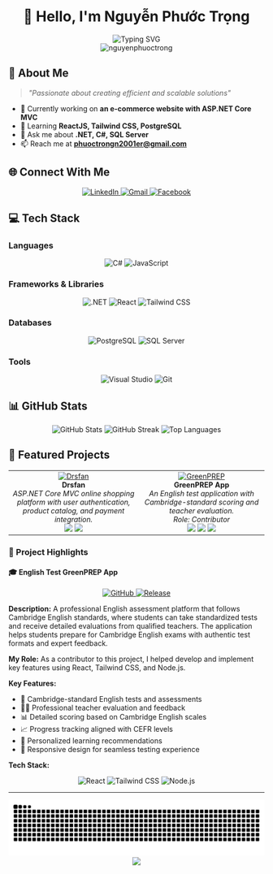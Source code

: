 # <div align="center">👋 Hello, I'm Nguyễn Phước Trọng</div>

<div align="center">
  <img src="https://readme-typing-svg.herokuapp.com?font=Fira+Code&pause=1000&color=2F80ED&center=true&vCenter=true&width=435&lines=A+.NET+Developer+from+Vietnam+%F0%9F%87%BB%F0%9F%87%B3;Always+learning+new+things" alt="Typing SVG" />
</div>

<div align="center">
  <img src="https://komarev.com/ghpvc/?username=nguyenphuoctrong&label=Profile%20views&color=0e75b6&style=flat" alt="nguyenphuoctrong" />
</div>

## 🚀 About Me

> *"Passionate about creating efficient and scalable solutions"*

- 🔭 Currently working on **an e-commerce website with ASP.NET Core MVC**
- 🌱 Learning **ReactJS, Tailwind CSS, PostgreSQL**
- 💬 Ask me about **.NET, C#, SQL Server**
- 📫 Reach me at **phuoctrongn2001er@gmail.com**

## 🌐 Connect With Me

<div align="center">
  <a href="https://www.linkedin.com/in/trongnp0706/" target="_blank">
    <img src="https://img.shields.io/badge/LinkedIn-0077B5?style=for-the-badge&logo=linkedin&logoColor=white" alt="LinkedIn"/>
  </a>
  <a href="mailto:phuoctrongn2001er@gmail.com">
    <img src="https://img.shields.io/badge/Gmail-D14836?style=for-the-badge&logo=gmail&logoColor=white" alt="Gmail"/>
  </a>
  <a href="https://www.facebook.com/phuoctrong0706/" target="_blank">
    <img src="https://img.shields.io/badge/Facebook-1877F2?style=for-the-badge&logo=facebook&logoColor=white" alt="Facebook"/>
  </a>
</div>

## 💻 Tech Stack

### Languages
<div align="center">
  <img src="https://img.shields.io/badge/c%23-%23239120.svg?style=for-the-badge&logo=c-sharp&logoColor=white" alt="C#"/>
  <img src="https://img.shields.io/badge/javascript-%23323330.svg?style=for-the-badge&logo=javascript&logoColor=%23F7DF1E" alt="JavaScript"/>
</div>

### Frameworks & Libraries
<div align="center">
  <img src="https://img.shields.io/badge/dotnet-%23512BD4.svg?style=for-the-badge&logo=dotnet&logoColor=white" alt=".NET"/>
  <img src="https://img.shields.io/badge/react-%2320232a.svg?style=for-the-badge&logo=react&logoColor=%2361DAFB" alt="React"/>
  <img src="https://img.shields.io/badge/tailwindcss-%2338B2AC.svg?style=for-the-badge&logo=tailwind-css&logoColor=white" alt="Tailwind CSS"/>
</div>

### Databases
<div align="center">
  <img src="https://img.shields.io/badge/postgresql-%23336791.svg?style=for-the-badge&logo=postgresql&logoColor=white" alt="PostgreSQL"/>
  <img src="https://img.shields.io/badge/Microsoft%20SQL%20Server-CC2927?style=for-the-badge&logo=microsoft%20sql%20server&logoColor=white" alt="SQL Server"/>
</div>

### Tools
<div align="center">
  <img src="https://img.shields.io/badge/Visual%20Studio-5C2D91.svg?style=for-the-badge&logo=visual-studio&logoColor=white" alt="Visual Studio"/>
  <img src="https://img.shields.io/badge/git-%23F05033.svg?style=for-the-badge&logo=git&logoColor=white" alt="Git"/>
</div>

## 📊 GitHub Stats

<div align="center">
  <img src="https://github-readme-stats.vercel.app/api?username=trongnp0706&show_icons=true&theme=github_dark" width="45%" alt="GitHub Stats"/>
  <img src="https://github-readme-streak-stats.herokuapp.com/?user=trongnp0706&theme=github-dark-blue" width="45%" alt="GitHub Streak"/>
  <img src="https://github-readme-stats.vercel.app/api/top-langs/?username=trongnp0706&layout=compact&theme=github_dark" width="45%" alt="Top Languages"/>
</div>

## 🎯 Featured Projects

<div align="center">

  <!-- Drsfan Project Card -->
  <table>
    <tr>
      <td align="center" width="400px">
        <a href="https://github.com/trongnp0706/Drsfan">
          <img src="https://img.shields.io/badge/Drsfan-ASP.NET%20MVC-512BD4?style=for-the-badge&logo=dotnet&logoColor=white" alt="Drsfan"/>
        </a>
        <br/>
        <b>Drsfan</b>
        <br/>
        <i>ASP.NET Core MVC online shopping platform with user authentication, product catalog, and payment integration.</i>
        <br/>
        <img src="https://img.shields.io/badge/C%23-239120?style=flat-square&logo=c-sharp&logoColor=white"/>
        <img src="https://img.shields.io/badge/.NET-512BD4?style=flat-square&logo=dotnet&logoColor=white"/>
      </td>
      <td align="center" width="400px">
        <a href="https://github.com/greenPrep-organization/greenPREP-admin-teacher">
          <img src="https://img.shields.io/badge/GreenPREP-English%20Test%20App-2ea44f?style=for-the-badge&logo=github" alt="GreenPREP"/>
        </a>
        <br/>
        <b>GreenPREP App</b>
        <br/>
        <i>An English test application with Cambridge-standard scoring and teacher evaluation.<br/>Role: Contributor</i>
        <br/>
        <img src="https://img.shields.io/badge/React-20232A?style=flat-square&logo=react&logoColor=61DAFB"/>
        <img src="https://img.shields.io/badge/Tailwind_CSS-38B2AC?style=flat-square&logo=tailwind-css&logoColor=white"/>
        <img src="https://img.shields.io/badge/Node.js-339933?style=flat-square&logo=nodedotjs&logoColor=white"/>
      </td>
    </tr>
  </table>

</div>

### 🌟 Project Highlights

#### 🎓 English Test GreenPREP App
<div align="center">
  <a href="https://github.com/greenPrep-organization" target="_blank">
    <img src="https://img.shields.io/badge/GitHub-100000?style=for-the-badge&logo=github&logoColor=white" alt="GitHub"/>
  </a>
  <a href="https://greenprep-vznp.onrender.com" target="_blank">
    <img src="https://img.shields.io/badge/Release-2ea44f?style=for-the-badge" alt="Release"/>
  </a>
</div>

**Description:** A professional English assessment platform that follows Cambridge English standards, where students can take standardized tests and receive detailed evaluations from qualified teachers. The application helps students prepare for Cambridge English exams with authentic test formats and expert feedback.

**My Role:** As a contributor to this project, I helped develop and implement key features using React, Tailwind CSS, and Node.js.

**Key Features:**
- 📝 Cambridge-standard English tests and assessments
- 👨‍🏫 Professional teacher evaluation and feedback
- 📊 Detailed scoring based on Cambridge English scales
- 📈 Progress tracking aligned with CEFR levels
- 🎯 Personalized learning recommendations
- 📱 Responsive design for seamless testing experience

**Tech Stack:**
<div align="center">
  <img src="https://img.shields.io/badge/React-20232A?style=for-the-badge&logo=react&logoColor=61DAFB" alt="React"/>
  <img src="https://img.shields.io/badge/Tailwind_CSS-38B2AC?style=for-the-badge&logo=tailwind-css&logoColor=white" alt="Tailwind CSS"/>
  <img src="https://img.shields.io/badge/Node.js-339933?style=for-the-badge&logo=nodedotjs&logoColor=white" alt="Node.js"/>
</div>

---

<div align="center">
  <img src="https://github.com/trongnp0706/trongnp0706/blob/output/github-contribution-grid-snake.svg" alt="Contribution Snake"/>
</div>

<div align="center">
  <img src="https://capsule-render.vercel.app/api?type=waving&color=gradient&height=100&section=footer"/>
</div>
